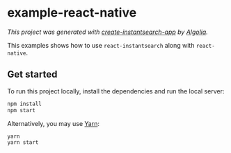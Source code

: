 # example-react-native

_This project was generated with [create-instantsearch-app](https://github.com/algolia/create-instantsearch-app) by [Algolia](https://algolia.com)._

This examples shows how to use `react-instantsearch` along with `react-native`.

## Get started

To run this project locally, install the dependencies and run the local server:

```sh
npm install
npm start
```

Alternatively, you may use [Yarn](https://http://yarnpkg.com/):

```sh
yarn
yarn start
```
